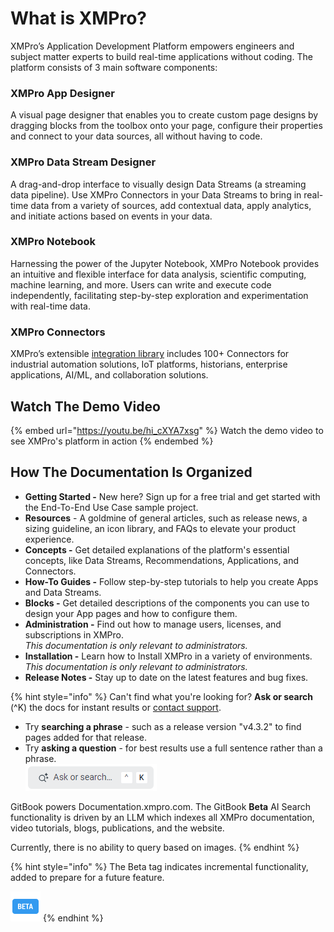 # What is XMPro?

XMPro’s Application Development Platform empowers engineers and subject matter experts to build real-time applications without coding. The platform consists of 3 main software components:

### XMPro App Designer

A visual page designer that enables you to create custom page designs by dragging blocks from the toolbox onto your page, configure their properties and connect to your data sources, all without having to code.

### XMPro Data Stream Designer

A drag-and-drop interface to visually design Data Streams (a streaming data pipeline). Use XMPro Connectors in your Data Streams to bring in real-time data from a variety of sources, add contextual data, apply analytics, and initiate actions based on events in your data.

### XMPro Notebook

Harnessing the power of the Jupyter Notebook, XMPro Notebook provides an intuitive and flexible interface for data analysis, scientific computing, machine learning, and more. Users can write and execute code independently, facilitating step-by-step exploration and experimentation with real-time data.&#x20;

### XMPro Connectors

XMPro’s extensible [integration library](https://documentation.xmpro.com/resources/integrations) includes 100+ Connectors for industrial automation solutions, IoT platforms, historians, enterprise applications, AI/ML, and collaboration solutions.&#x20;

## Watch The Demo Video

{% embed url="https://youtu.be/hi_cXYA7xsg" %}
Watch the demo video to see XMPro's platform in action
{% endembed %}

## How The Documentation Is Organized

* **Getting Started -** New here? Sign up for a free trial and get started with the End-To-End Use Case sample project.
* **Resources** - A goldmine of general articles, such as release news, a sizing guideline, an icon library, and FAQs to elevate your product experience.&#x20;
* **Concepts -** Get detailed explanations of the platform's essential concepts, like Data Streams, Recommendations, Applications, and Connectors.&#x20;
* **How-To Guides -** Follow step-by-step tutorials to help you create Apps and Data Streams.&#x20;
* **Blocks -** Get detailed descriptions of the components you can use to design your App pages and how to configure them.
* **Administration -** Find out how to manage users, licenses, and subscriptions in XMPro. \
  _This documentation is only relevant to administrators._
* **Installation -** Learn how to Install XMPro in a variety of environments. \
  _This documentation is only relevant to administrators._
* **Release Notes -** Stay up to date on the latest features and bug fixes.&#x20;

{% hint style="info" %}
Can't find what you're looking for? **Ask or search** (^K) the docs for instant results or [contact support](https://xmpro.com/support/).&#x20;

* Try **searching a phrase** - such as a release version "v4.3.2" to find pages added for that release.
* Try **asking a question** - for best results use a full sentence rather than a phrase.\
  <picture><source srcset=".gitbook/assets/What is XMPro_Search_Dark.png" media="(prefers-color-scheme: dark)"><img src=".gitbook/assets/What is XMPro_Search_Light.png" alt=""></picture>

GitBook powers Documentation.xmpro.com. The GitBook **Beta** AI Search functionality is driven by an LLM which indexes all XMPro documentation, video tutorials, blogs, publications, and the website.&#x20;

Currently, there is no ability to query based on images.
{% endhint %}

{% hint style="info" %}
The Beta tag indicates incremental functionality, added to prepare for a future feature.

<img src=".gitbook/assets/beta-icon.png" alt="" data-size="original">
{% endhint %}
